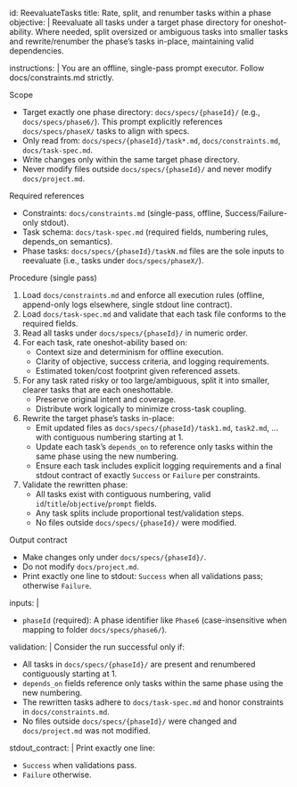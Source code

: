 id: ReevaluateTasks
title: Rate, split, and renumber tasks within a phase
objective: |
  Reevaluate all tasks under a target phase directory for oneshot-ability.
  Where needed, split oversized or ambiguous tasks into smaller tasks and
  rewrite/renumber the phase’s tasks in-place, maintaining valid dependencies.

instructions: |
  You are an offline, single-pass prompt executor. Follow docs/constraints.md strictly.

  Scope
  - Target exactly one phase directory: `docs/specs/{phaseId}/` (e.g., `docs/specs/phase6/`). This prompt explicitly references `docs/specs/phaseX/` tasks to align with specs.
  - Only read from: `docs/specs/{phaseId}/task*.md`, `docs/constraints.md`, `docs/task-spec.md`.
  - Write changes only within the same target phase directory.
  - Never modify files outside `docs/specs/{phaseId}/` and never modify `docs/project.md`.

  Required references
  - Constraints: `docs/constraints.md` (single-pass, offline, Success/Failure-only stdout).
  - Task schema: `docs/task-spec.md` (required fields, numbering rules, depends_on semantics).
  - Phase tasks: `docs/specs/{phaseId}/taskN.md` files are the sole inputs to reevaluate (i.e., tasks under `docs/specs/phaseX/`).

  Procedure (single pass)
  1) Load `docs/constraints.md` and enforce all execution rules (offline, append-only logs elsewhere, single stdout line contract).
  2) Load `docs/task-spec.md` and validate that each task file conforms to the required fields.
  3) Read all tasks under `docs/specs/{phaseId}/` in numeric order.
  4) For each task, rate oneshot-ability based on:
     - Context size and determinism for offline execution.
     - Clarity of objective, success criteria, and logging requirements.
     - Estimated token/cost footprint given referenced assets.
  5) For any task rated risky or too large/ambiguous, split it into smaller, clearer tasks that are each oneshottable.
     - Preserve original intent and coverage.
     - Distribute work logically to minimize cross-task coupling.
  6) Rewrite the target phase’s tasks in-place:
     - Emit updated files as `docs/specs/{phaseId}/task1.md`, `task2.md`, ... with contiguous numbering starting at 1.
     - Update each task’s `depends_on` to reference only tasks within the same phase using the new numbering.
     - Ensure each task includes explicit logging requirements and a final stdout contract of exactly `Success` or `Failure` per constraints.
  7) Validate the rewritten phase:
     - All tasks exist with contiguous numbering, valid `id`/`title`/`objective`/`prompt` fields.
     - Any task splits include proportional test/validation steps.
     - No files outside `docs/specs/{phaseId}/` were modified.

  Output contract
  - Make changes only under `docs/specs/{phaseId}/`.
  - Do not modify `docs/project.md`.
  - Print exactly one line to stdout: `Success` when all validations pass; otherwise `Failure`.

inputs: |
  - `phaseId` (required): A phase identifier like `Phase6` (case-insensitive when mapping to folder `docs/specs/phase6/`).

validation: |
  Consider the run successful only if:
  - All tasks in `docs/specs/{phaseId}/` are present and renumbered contiguously starting at 1.
  - `depends_on` fields reference only tasks within the same phase using the new numbering.
  - The rewritten tasks adhere to `docs/task-spec.md` and honor constraints in `docs/constraints.md`.
  - No files outside `docs/specs/{phaseId}/` were changed and `docs/project.md` was not modified.

stdout_contract: |
  Print exactly one line:
  - `Success` when validations pass.
  - `Failure` otherwise.
